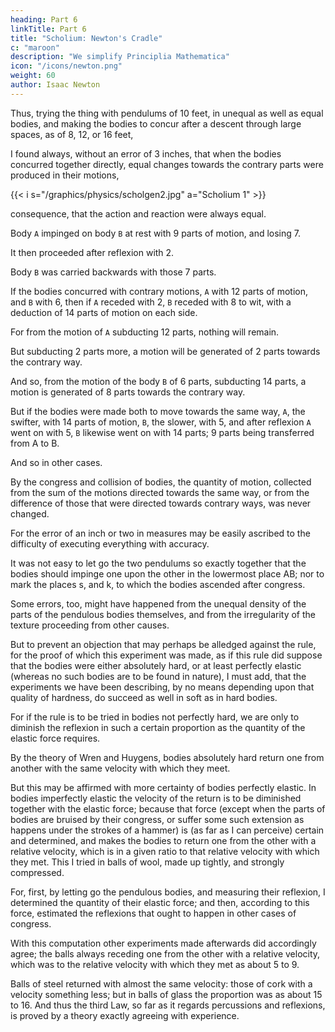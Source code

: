 ```yaml
---
heading: Part 6
linkTitle: Part 6
title: "Scholium: Newton's Cradle"
c: "maroon"
description: "We simplify Principlia Mathematica"
icon: "/icons/newton.png"
weight: 60
author: Isaac Newton
---
```




Thus, trying the thing with pendulums of 10 feet, in unequal as well as equal bodies, and making the bodies to concur after a descent through large spaces, as of 8, 12, or 16 feet, 

I found always, without an error of 3 inches, that when the bodies concurred together directly, equal changes towards the contrary parts were produced in their motions, 

{{< i s="/graphics/physics/scholgen2.jpg" a="Scholium 1" >}}

consequence, that the action and reaction were always equal.

Body `A` impinged on body `B` at rest with 9 parts of motion, and losing 7.

It then proceeded after reflexion with 2.

Body `B` was carried backwards with those 7 parts.

If the bodies concurred with contrary motions, `A` with 12 parts of motion, and `B` with 6, then if `A` receded with 2, `B` receded with 8 to wit, with a deduction of 14 parts of motion on each side. 

For from the motion of `A` subducting 12 parts, nothing will remain.

But subducting 2 parts more, a motion will be generated of 2 parts towards the contrary way.

And so, from the motion of the body `B` of 6 parts, subducting 14 parts, a motion is generated of 8 parts towards the contrary way. 

But if the bodies were made both to move towards the same way, `A`, the swifter, with 14 parts of motion, `B`, the slower, with 5, and after reflexion `A` went on with 5, `B` likewise went on with 14 parts; 9 parts being transferred from A to B. 

And so in other cases.

By the congress and collision of bodies, the quantity of motion, collected from the sum of the motions directed towards the same way, or from the difference of those that were directed towards contrary ways, was never changed. 

For the error of an inch or two in measures may be easily ascribed to the difficulty of executing everything with accuracy. 

It was not easy to let go the two pendulums so exactly together that the bodies should impinge one upon the other in the lowermost place AB; nor to mark the places s, and k, to which the bodies ascended after congress. 

Some errors, too, might have happened from the unequal density of the parts of the pendulous bodies themselves, and from the irregularity of the texture proceeding from other causes.

But to prevent an objection that may perhaps be alledged against the rule, for the proof of which this experiment was made, as if this rule did suppose that the bodies were either absolutely hard, or at least perfectly elastic (whereas no such bodies are to be found in nature), I must add, that the experiments we have been describing, by no means depending upon that quality of hardness, do succeed as well in soft as in hard bodies.

For if the rule is to be tried in bodies not perfectly hard, we are only to diminish the reflexion in such a certain proportion as the quantity of the elastic force requires.

By the theory of Wren and Huygens, bodies absolutely hard return one from another with the same velocity with which they meet. 

But this may be affirmed with more certainty of bodies perfectly elastic. In bodies imperfectly elastic the velocity of the return is to be diminished together with the elastic force; because that force (except when the parts of bodies are bruised by their congress, or suffer some such extension as happens under the strokes of a hammer) is (as far as I can perceive) certain and determined, and makes the bodies to return one from the other with a relative velocity, which is in a given ratio to that relative velocity with which they met. This I tried in balls of wool, made up tightly, and strongly compressed. 

For, first, by letting go the pendulous bodies, and measuring their reflexion, I determined the quantity of their elastic force; and then, according to this force, estimated the reflexions that ought to happen in other cases of congress. 

With this computation other experiments made afterwards did accordingly agree; the balls always receding one from the other with a relative velocity, which was to the relative velocity with which they met as about 5 to 9. 

Balls of steel returned with almost the same velocity: those of cork with a velocity something less; but in balls of glass the proportion was as about 15 to 16. And thus the third Law, so far as it regards percussions and reflexions, is proved by a theory exactly agreeing with experience.


